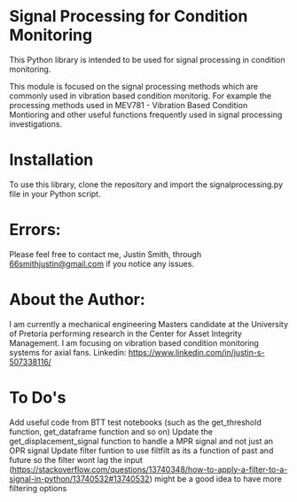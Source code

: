 # Signal Processing for Condition Monitoring
This Python library is intended to be used for signal processing in condition monitoring.

This module is focused on the signal processing methods which are commonly used in vibration based condition monitorig. For example the processing methods used in MEV781 - Vibration Based Condition Montioring and other useful functions frequently used in signal processing investigations.

# Installation
To use this library, clone the repository and import the signalprocessing.py file in your Python script.

# Errors:
Please feel free to contact me, Justin Smith, through 66smithjustin@gmail.com if you notice any issues.

# About the Author:
I am currently a mechanical engineering Masters candidate at the University of Pretoria performing research in the Center for Asset Integrity Management. I am focusing on vibration based condition monitoring systems for axial fans. Linkedin: https://www.linkedin.com/in/justin-s-507338116/

# To Do's
Add useful code from BTT test notebooks (such as the get_threshold function, get_dataframe function and so on)
Update the get_displacement_signal function to handle a MPR signal and not just an OPR signal
Update filter funtion to use filtfilt as its a function of past and future so the filter wont lag the input (https://stackoverflow.com/questions/13740348/how-to-apply-a-filter-to-a-signal-in-python/13740532#13740532)
might be a good idea to have more filtering options
